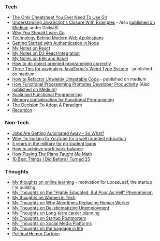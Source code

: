 ### Tech
* <i class="fa fa-github"></i> [The Only Cheatsheet You Ever Need To Use Git](https://github.com/xiaoyunyang/web-dev-cheatsheets/blob/master/guides/git-tutorial.md)
* <i class="fa fa-github"></i> [Understanding JavaScript's Closure With Examples](https://github.com/xiaoyunyang/web-dev-cheatsheets/blob/master/fundamental/scoping-and-closure-in-javascript.md) - Also [published on Medium](https://medium.com/@xiaoyunyang/some-examples-to-help-understand-javascripts-closure-372e42fff94d) under DailyJS)
* [Why You Should Learn Go](https://github.com/xiaoyunyang/web-dev-cheatsheets/blob/master/fundamental/why-work-with-go.md)
* <i class="fa fa-github"></i> [Technology Behind Modern Web Applications](https://github.com/xiaoyunyang/web-dev-cheatsheets/blob/master/fundamental/tech-behind-modern-webapps.md)
* <i class="fa fa-github"></i> [Getting Started with Authentication in Node](https://github.com/xiaoyunyang/web-dev-cheatsheets/blob/master/guides/auth-setup.md)
* <i class="fa fa-github"></i> [My Notes on React](https://github.com/xiaoyunyang/web-dev-cheatsheets/blob/master/guides/react-notes.md)
* <i class="fa fa-github"></i> [My Notes on D3 React Integration](https://github.com/xiaoyunyang/web-dev-cheatsheets/blob/master/guides/d3-react-integration.md)
* <i class="fa fa-github"></i> [My Notes on ES6 and Babel](https://github.com/xiaoyunyang/web-dev-cheatsheets/blob/master/guides/es6-and-babel.md)
* <i class="fa fa-github"></i> [How to do object oriented programming correctly](https://github.com/xiaoyunyang/web-dev-cheatsheets/blob/master/fundamental/object-oriented-programming.md)
* <i class="fa fa-medium"></i> [Three Tips for navigating JavaScript's Weird Type System](https://medium.com/@xiaoyunyang/3-tips-for-javascripts-type-system-2519ba57f954) - published on medium
* [How to Refactor Unwieldy Untestable Code](https://medium.com/@xiaoyunyang/how-to-refactor-unwieldy-untestable-code-4a73d75cb80a) - published on medium
* <i class="fa fa-github"></i> [How Functional Programming Promotes Developer Productivity](https://github.com/xiaoyunyang/web-dev-cheatsheets/blob/master/functional-programming.md) (Also [published on Medium](https://medium.com/@xiaoyunyang/why-functional-programming-from-a-developer-productivity-perspective-69c4b8100776))
* <i class="fa fa-github"></i> [Scala and Functional Programming](https://github.com/xiaoyunyang/coursera-scala-specialization/)
* [Memory consideration for Functional Programming](https://medium.com/@xiaoyunyang/the-question-you-should-ask-yourself-when-you-write-programs-the-functional-way-is-how-can-i-solve-af9d93be4ae2)
* [The Decision To Adopt A Paradigm](https://medium.com/@xiaoyunyang/the-decision-to-adopt-a-new-paradigm-depends-on-1-the-community-of-developers-using-fp-for-a-b1f6ed2a9655)
* [Recursion](https://medium.com/@xiaoyunyang/to-borrow-some-ideas-from-douglas-hofstadter-in-a-truly-mechanical-mode-rules-are-rules-that-605c15b0c774)

### Non-Tech
* [Jobs Are Getting Automated Away - So What?](https://medium.com/@xiaoyunyang/your-jobs-are-getting-automated-away-so-what-8942652f489c)
* [Why I’m looking to YouTube for a well rounded education](https://medium.com/@xiaoyunyang/why-im-looking-to-youtube-for-a-well-rounded-education-f9a46210a1d1)
* [5 years in the military for no student loans](https://medium.com/@xiaoyunyang/5-years-in-the-military-for-no-student-loans-43f7c2c617ab)
* [How to achieve work-work balance](https://medium.com/@xiaoyunyang/how-to-master-the-work-work-balance-2e39c9028ab5)
* [How Playing The Piano Taught Me Math](https://medium.com/@xiaoyunyang/how-playing-the-piano-taught-me-math-8917f84a4326)
* [10 Best Things I Did Before I Turned 25
](https://medium.com/@xiaoyunyang/10-best-things-i-did-before-i-turned-25-5511d23b726d)

### Thoughts
* [My thoughts on online learning](https://medium.com/@xiaoyunyang/this-is-the-last-missing-piece-of-the-puzzle-to-online-learning-721c1c8fd898) - motivation for LooseLeaf, the startup I'm building.
* [My Thoughts on the "Highly Educated, But Poor As Hell" Phenomenon](https://medium.com/@xiaoyunyang/i-appreciate-the-perspective-you-share-on-this-topic-something-ive-been-contemplating-a-lot-5136930d2c7f)
* [My thoughts on Women in Tech](https://medium.com/@xiaoyunyang/thats-a-very-interesting-point-a70a18eb3930)
* [My Thoughts on Why Algorithms Replacing Human Worker](https://medium.com/@xiaoyunyang/while-algorithms-are-replacing-human-workers-in-fields-that-require-mostly-algorithmic-and-e12ccab4fb70)
* [My Thoughts on De-stigmatizing Unemployment](https://medium.com/@xiaoyunyang/technology-helps-us-become-more-productive-so-we-can-get-more-work-done-for-cheaper-with-fewer-715663903f92)
* [My Thoughts on Long-term career planning](https://medium.com/@xiaoyunyang/the-baggage-that-comes-later-in-life-marriage-and-children-is-a-personal-choice-that-many-people-5c73cd45d1d9)
* [My Thoughts on Startup Postmortem](https://medium.com/@xiaoyunyang/there-are-many-good-ideas-in-here-and-you-have-my-full-respect-for-sharing-your-lessons-learned-7cd32d24572a)
* [My Thoughts on Social Media Platforms](https://medium.com/@xiaoyunyang/i-think-many-people-who-use-these-free-services-are-well-aware-that-their-data-is-being-sold-and-it-307acaeb944f)
* [My Thoughts on the baggage in life](https://medium.com/@xiaoyunyang/the-baggage-that-comes-later-in-life-marriage-and-children-is-a-personal-choice-that-many-people-5c73cd45d1d9)
* [Political Humor Cartoon](https://medium.com/@xiaoyunyang/what-a-trump-presidency-looks-like-392d45f42edb)
